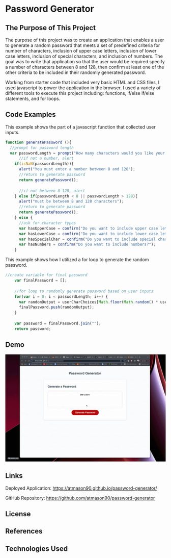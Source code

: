# Password Generator

## The Purpose of This Project

The purpose of this project was to create an application that enables a user to generate a random password that meets a set of predefined criteria for number of characters, inclusion of upper case letters, inclusion of lower case letters, inclusion of special characters, and inclusion of numbers. The goal was to write that application so that the user would be required specify a number of characters between 8 and 128, then confirm at least one of the other criteria to be included in their randomly generated password.

Working from starter code that included very basic HTML and CSS files, I used javascript to power the application in the browser. I used a variety of different tools to execute this project including: functions, if/else if/else statements, and for loops.

## Code Examples

This example shows the part of a javascript function that collected user inputs.
```js
function generatePassword (){
  //prompt for password length
  var passwordLength = prompt("How many characters would you like your password to be?", "must be between 8 and 128 characters");
      //if not a number, alert
    if(isNaN(passwordLength)){
      alert("You must enter a number between 8 and 128");
      //return to generate password
      return generatePassword();
    
      //if not between 8-128, alert
    } else if(passwordLength < 8 || passwordLength > 128){
      alert("must be between 8 and 128 characters");
      //return to generate password
      return generatePassword();
    } else {
      //ask for character types
      var hasUpperCase = confirm("Do you want to include upper case letters?");
      var hasLowerCase = confirm("Do you want to include lower case letters?");
      var hasSpecialChar = confirm("Do you want to include special characters?");
      var hasNumbers = confirm("Do you want to include numbers?");
    }
```

This example shows how I utilized a for loop to generate the random password.
```js
//create variable for final password
    var finalPassword = [];

    //for loop to randomly generate password based on user inputs
    for(var i = 0; i < passwordLength; i++) {
      var randomOutput = userCharChoices[Math.floor(Math.random() * userCharChoices.length)];
      finalPassword.push(randomOutput);
    }

    var password = finalPassword.join("");
    return password;
```

## Demo

![Demo of password generator](assets/demo.gif)

## Links

Deployed Application:
https://atmason90.github.io/password-generator/

GitHub Repository:
https://github.com/atmason90/password-generator

## License


## References


## Technologies Used

